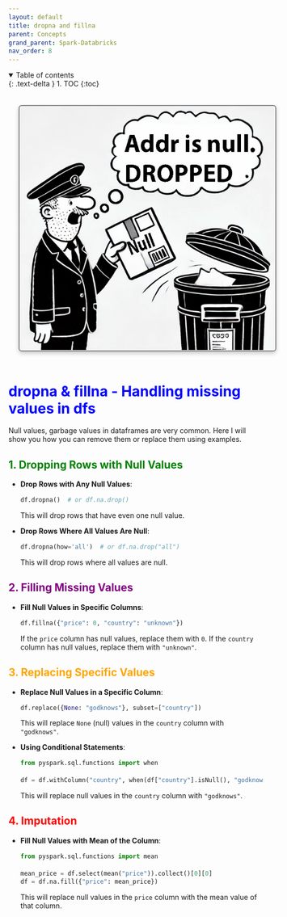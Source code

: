 ```yaml
---
layout: default
title: dropna and fillna
parent: Concepts
grand_parent: Spark-Databricks
nav_order: 8
---
```


<details open markdown="block">
  <summary>
    Table of contents
  </summary>
  {: .text-delta }
1. TOC
{:toc}
</details>

<img src="images/custom-image-2024-07-11-15-39-31.png"  style="
    border: 2px solid gray;
    border-radius: 6px;
    box-shadow: 0px 4px 8px rgba(0, 0, 0, 0.2);
    margin: 20px;
    padding: 1px;
    width: auto; /* Maintain aspect ratio */
    height: 500; /* Maintain aspect ratio */
    transition: transform 0.2s;
" />
# <span style="color:blue">dropna & fillna - Handling missing values in dfs</span>

Null values, garbage values in dataframes are very common. Here I will show you how you can remove them or replace them using examples.

## <span style="color:green">1. Dropping Rows with Null Values</span>

- **Drop Rows with Any Null Values**:
  ```python
  df.dropna()  # or df.na.drop()
  ```
  This will drop rows that have even one null value.

- **Drop Rows Where All Values Are Null**:
  ```python
  df.dropna(how='all')  # or df.na.drop("all")
  ```
  This will drop rows where all values are null.

## <span style="color:purple">2. Filling Missing Values</span>

- **Fill Null Values in Specific Columns**:
  ```python
  df.fillna({"price": 0, "country": "unknown"})
  ```
  If the `price` column has null values, replace them with `0`. If the `country` column has null values, replace them with `"unknown"`.

## <span style="color:orange">3. Replacing Specific Values</span>

- **Replace Null Values in a Specific Column**:
  ```python
  df.replace({None: "godknows"}, subset=["country"])
  ```
  This will replace `None` (null) values in the `country` column with `"godknows"`.

- **Using Conditional Statements**:
  ```python
  from pyspark.sql.functions import when

  df = df.withColumn("country", when(df["country"].isNull(), "godknows").otherwise(df["country"]))
  ```
  This will replace null values in the `country` column with `"godknows"`.

## <span style="color:red">4. Imputation</span>

- **Fill Null Values with Mean of the Column**:
  ```python
  from pyspark.sql.functions import mean

  mean_price = df.select(mean("price")).collect()[0][0]
  df = df.na.fill({"price": mean_price})
  ```
  This will replace null values in the `price` column with the mean value of that column.